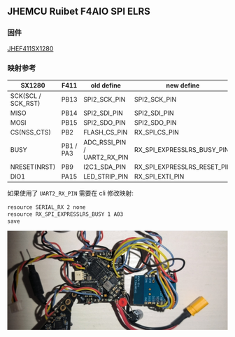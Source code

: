## JHEMCU Ruibet F4AIO SPI ELRS

### 固件

[JHEF411SX1280](../betaflight/obj/)

### 映射参考

| SX1280             | F411      | old define                  | new define                  |
| ------------------ | --------- | --------------------------- | --------------------------- |
| SCK(SCL / SCK_RST) | PB13      | SPI2_SCK_PIN                | SPI2_SCK_PIN                |
| MISO               | PB14      | SPI2_SDI_PIN                | SPI2_SDI_PIN                |
| MOSI               | PB15      | SPI2_SDO_PIN                | SPI2_SDO_PIN                |
| CS(NSS_CTS)        | PB2       | FLASH_CS_PIN                | RX_SPI_CS_PIN               |
| BUSY               | PB1 / PA3 | ADC_RSSI_PIN / UART2_RX_PIN | RX_SPI_EXPRESSLRS_BUSY_PIN  |
| NRESET(NRST)       | PB9       | I2C1_SDA_PIN                | RX_SPI_EXPRESSLRS_RESET_PIN |
| DIO1               | PA15      | LED_STRIP_PIN               | RX_SPI_EXTI_PIN             |


如果使用了 `UART2_RX_PIN` 需要在 cli 修改映射:

```shell
resource SERIAL_RX 2 none 
resource RX_SPI_EXPRESSLRS_BUSY 1 A03
save
```


![](./img/20240603090325.png)